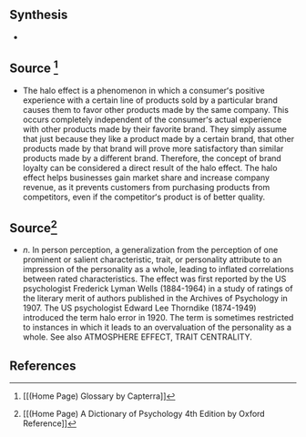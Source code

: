## Synthesis
- 
## Source [^1]
- The halo effect is a phenomenon in which a consumerʻs positive experience with a certain line of products sold by a particular brand causes them to favor other products made by the same company. This occurs completely independent of the consumerʻs actual experience with other products made by their favorite brand. They simply assume that just because they like a product made by a certain brand, that other products made by that brand will prove more satisfactory than similar products made by a different brand. Therefore, the concept of brand loyalty can be considered a direct result of the halo effect. The halo effect helps businesses gain market share and increase company revenue, as it prevents customers from purchasing products from competitors, even if the competitorʻs product is of better quality.
## Source[^2]
- $n$. In person perception, a generalization from the perception of one prominent or salient characteristic, trait, or personality attribute to an impression of the personality as a whole, leading to inflated correlations between rated characteristics. The effect was first reported by the US psychologist Frederick Lyman Wells (1884-1964) in a study of ratings of the literary merit of authors published in the Archives of Psychology in 1907. The US psychologist Edward Lee Thorndike (1874-1949) introduced the term halo error in 1920. The term is sometimes restricted to instances in which it leads to an overvaluation of the personality as a whole. See also ATMOSPHERE EFFECT, TRAIT CENTRALITY.
## References

[^1]: [[(Home Page) Glossary by Capterra]]
[^2]: [[(Home Page) A Dictionary of Psychology 4th Edition by Oxford Reference]]